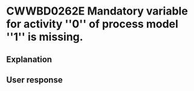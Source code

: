 # CWWBD0262E Mandatory variable for activity ''0'' of process model ''1'' is missing.

## Explanation

## User response